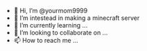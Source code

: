 - 👋 Hi, I’m @yourmom9999
- 👀 I’m intestead in making a minecraft server 
- 🌱 I’m currently learning ...
- 💞️ I’m looking to collaborate on ...
- 📫 How to reach me ...

<!---
yourmom9999/yourmom9999 is a ✨ special ✨ repository because its `README.md` (this file) appears on your GitHub profile.
You can click the Preview link to take a look at your changes.
--->
